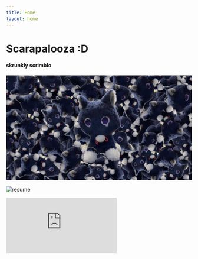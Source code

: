 ```yaml
---
title: Home
layout: home
---
```


# Scarapalooza :D
#### skrunkly scrimblo

![scarameow](Scarameow!.png)

![resume](ScarameowForSnap.png)

<embed src="https://drive.google.com/file/d/1t01eJvaaCAil5YPt5gpslXG3O8xyUreL/view?usp=sharing">
